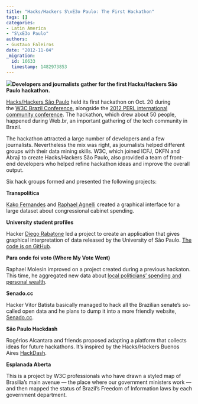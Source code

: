 ```yaml
---
title: "Hacks/Hackers S\xE3o Paulo: The First Hackathon"
tags: []
categories:
- Latin America
- "S\xE3o Paulo"
authors:
- Gustavo Faleiros
date: "2012-11-04"
_migration:
  id: 16633
  timestamp: 1482973853
---
```


![][1]**Developers and journalists gather for the first Hacks/Hackers São Paulo hackathon.**

[Hacks/Hackers São Paulo][2] held its first hackathon on Oct. 20 during the [W3C Brazil Conference][3], alongside the [2012 PERL international community conference][4]. The hackathon, which drew about 50 people, happened during Web.br, an important gathering of the tech community in Brazil.

The hackathon attracted a large number of developers and a few journalists. Nevertheless the mix was right, as journalists helped different groups with their data mining skills. W3C, which joined ICFJ, OKFN and Abraji to create Hacks/Hackers São Paulo, also provided a team of front-end developers who helped refine hackathon ideas and improve the overall output.

Six hack groups formed and presented the following projects:

**Transpolítica**

[Kako Fernandes][5] and [Raphael Agnelli][6] created a graphical interface for a large dataset about congressional cabinet spending.

**University student profiles**

Hacker [Diego Rabatone][7] led a project to create an application that gives graphical interpretation of data released by the University of São Paulo. [The code is on GitHub][8].

**Para onde foi voto (Where My Vote Went)**

Raphael Molesin improved on a project created during a previous hackaton. This time, he aggregated new data about [local politicians&#8217; spending and personal wealth][9].

**Senado.cc**

Hacker Vitor Batista basically managed to hack all the Brazilian senate&#8217;s so-called open data and he plans to dump it into a more friendly website, [Senado.cc][10].

**São Paulo Hackdash**

Rogérios Alcantara and friends proposed adapting a platform that collects ideas for future hackathons. It&#8217;s inspired by the Hacks/Hackers Buenos Aires [HackDash][11].

**Esplanada Aberta**

This is a project by W3C professionals who have drawn a styled map of Brasilia&#8217;s main avenue &mdash; the place where our government ministers work &mdash; and then mapped the status of Brazil&#8217;s Freedom of Information laws by each government department.

 [1]: http://photos2.meetupstatic.com/photos/event/2/6/5/e/600_175869822.jpeg
 [2]: http://saopaulo.meetup.hackshackers.com/
 [3]: http://conferenciaweb.w3c.br/english/
 [4]: http://yapcbrasil.org.br/2012/
 [5]: http://saopaulo.meetup.hackshackers.com/members/65875232/
 [6]: http://saopaulo.meetup.hackshackers.com/members/66083892/
 [7]: https://github.com/diraol
 [8]: https://github.com/PoliGNU/fuvest
 [9]: http://paraondefoimeuvoto.com.br
 [10]: http://senado.cc/
 [11]: http://hackdash.hhba.info/dashboard
